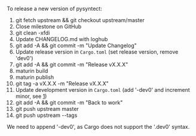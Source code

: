 To release a new version of pysyntect:
1. git fetch upstream && git checkout upstream/master
2. Close milestone on GitHub
3. git clean -xfdi
4. Update CHANGELOG.md with loghub
5. git add -A && git commit -m "Update Changelog"
6. Update release version in ``Cargo.toml`` (set release version, remove 'dev0')
7. git add -A && git commit -m "Release vX.X.X"
8. maturin build
9. maturin publish
10. git tag -a vX.X.X -m "Release vX.X.X"
11. Update development version in ``Cargo.toml`` (add '-dev0' and increment minor, see [1](#explanation))
12. git add -A && git commit -m "Back to work"
13. git push upstream master
14. git push upstream --tags

<a name="explanation"></a>We need to append '-dev0', as Cargo does not support the '.dev0'
syntax.
